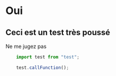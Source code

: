 # Oui

## Ceci est un test très poussé

Ne me jugez pas

```javascript
    import test from "test";

    test.callFunction();
```